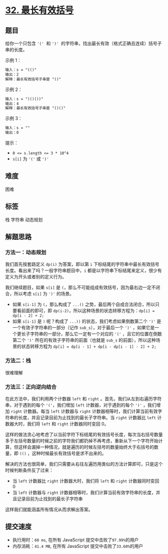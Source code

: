 # [32. 最长有效括号](https://leetcode-cn.com/problems/longest-valid-parentheses/)

## 题目

给你一个只包含 `'('`  和 `')'`  的字符串，找出最长有效（格式正确且连续）括号子串的长度。

示例 1：

```txt
输入：s = "(()"
输出：2
解释：最长有效括号子串是 "()"
```

示例 2：

```txt
输入：s = ")()())"
输出：4
解释：最长有效括号子串是 "()()"
```

示例 3：

```txt
输入：s = ""
输出：0
```

提示：

- `0 <= s.length <= 3 * 10^4`
- `s[i]` 为 `'('` 或 `')'`

## 难度

困难

## 标签

栈 字符串 动态规划

## 解题思路

### 方法一：动态规划

我们首先按套路定义 `dp(i)` 为答案，即以第 `i` 下标结尾的字符串中最长有效括号长度。看出来了吗？一般字符串题目中，`i` 都是以字符串下标结尾来定义，很少有定义为开头或者别的定义行为。

我们继续题目，如果 `s[i]` 是 `(`，那么不可能组成有效括号，因为最右边一定不闭合，所以考虑 `s[i]` 为 `')'` 的场景。

- 如果 `s[i-1]` 为 `(`，那么构成了 `...()` 之势，最后两个自成合法闭合，所以只要看前面的即可，即 `dp(i-2)`，所以这种场景的状态转移方程为：`dp[i] = dp[i - 2] + 2;`
- 如果 `s[i-1]` 是 `)` 呢？构成了 `...))` 的状态，我们考虑如果倒数第二个 `')'` 是一个有效子字符串的一部分（记作 `sub_s`），对于最后一个 `')'` ，如果它是一个更长子字符串的一部分，那么它一定有一个对应的 `'('` ，且它的位置在倒数第二个 `')'` 所在的有效子字符串的前面（也就是 `sub_s` 的前面），所以这种场景的状态转移方程为 `dp[i] = dp[i - 1] + dp[i - dp[i - 1] - 2] + 2;`

### 方法二：栈

很难理解

### 方法三：正向逆向结合

在此方法中，我们利用两个计数器 `left` 和 `right` 。首先，我们从左到右遍历字符串，对于遇到的每个 `'('`，我们增加 `left` 计数器，对于遇到的每个 `')'` ，我们增加 `right` 计数器。每当 `left` 计数器与 `right` 计数器相等时，我们计算当前有效字符串的长度，并且记录目前为止找到的最长子字符串。当 `right` 计数器比 `left` 计数器大时，我们将 `left` 和 `right` 计数器同时变回 0。

这样的做法贪心地考虑了以当前字符下标结尾的有效括号长度，每次当右括号数量多于左括号数量的时候之前的字符我们都扔掉不再考虑，重新从下一个字符开始计算，但这样会漏掉一种情况，就是遍历的时候左括号的数量始终大于右括号的数量，即 `(()` ，这种时候最长有效括号是求不出来的。

解决的方法也很简单，我们只需要从右往左遍历用类似的方法计算即可，只是这个时候判断条件反了过来：

- 当 `left` 计数器比 `right` 计数器大时，我们将 `left` 和 `right` 计数器同时变回 0
- 当 `left` 计数器与 `right` 计数器相等时，我们计算当前有效字符串的长度，并且记录目前为止找到的最长子字符串

这样我们就能涵盖所有情况从而求解出答案。

## 提交速度

- 执行用时：`60 ms`, 在所有 JavaScript 提交中击败了`97.99%`的用户
- 内存消耗：`41.4 MB`, 在所有 JavaScript 提交中击败了`33.60%`的用户
